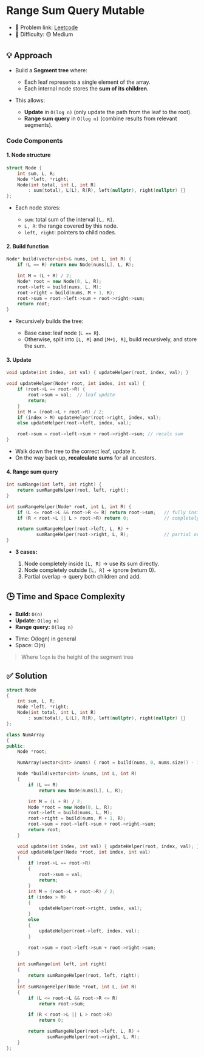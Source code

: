 # Range Sum Query Mutable

- 🧩 Problem link: [Leetcode](https://leetcode.com/problems/range-sum-query-mutable/)
- 🚦 Difficulty: 🟡 Medium

## 💡 Approach

- Build a **Segment tree** where:

  - Each leaf represents a single element of the array.
  - Each internal node stores the **sum of its children**.

- This allows:

  - **Update** in `O(log n)` (only update the path from the leaf to the root).
  - **Range sum query** in `O(log n)` (combine results from relevant segments).

### Code Components

#### **1. Node structure**

```cpp
struct Node {
    int sum, L, R;
    Node *left, *right;
    Node(int total, int L, int R)
        : sum(total), L(L), R(R), left(nullptr), right(nullptr) {}
};
```

- Each node stores:

  - `sum`: total sum of the interval `[L, R]`.
  - `L, R`: the range covered by this node.
  - `left, right`: pointers to child nodes.

#### **2. Build function**

```cpp
Node* build(vector<int>& nums, int L, int R) {
    if (L == R) return new Node(nums[L], L, R);

    int M = (L + R) / 2;
    Node* root = new Node(0, L, R);
    root->left = build(nums, L, M);
    root->right = build(nums, M + 1, R);
    root->sum = root->left->sum + root->right->sum;
    return root;
}
```

- Recursively builds the tree:

  - Base case: leaf node (`L == R`).
  - Otherwise, split into `[L, M]` and `[M+1, R]`, build recursively, and store the sum.

#### **3. Update**

```cpp
void update(int index, int val) { updateHelper(root, index, val); }

void updateHelper(Node* root, int index, int val) {
    if (root->L == root->R) {
        root->sum = val;  // leaf update
        return;
    }
    int M = (root->L + root->R) / 2;
    if (index > M) updateHelper(root->right, index, val);
    else updateHelper(root->left, index, val);

    root->sum = root->left->sum + root->right->sum; // recalc sum
}
```

- Walk down the tree to the correct leaf, update it.
- On the way back up, **recalculate sums** for all ancestors.

#### **4. Range sum query**

```cpp
int sumRange(int left, int right) {
    return sumRangeHelper(root, left, right);
}

int sumRangeHelper(Node* root, int L, int R) {
    if (L <= root->L && root->R <= R) return root->sum;   // fully inside range
    if (R < root->L || L > root->R) return 0;             // completely outside

    return sumRangeHelper(root->left, L, R) +
           sumRangeHelper(root->right, L, R);             // partial overlap
}
```

- **3 cases:**

  1. Node completely inside `[L, R]` → use its sum directly.
  2. Node completely outside `[L, R]` → ignore (return 0).
  3. Partial overlap → query both children and add.

## 🕒 Time and Space Complexity

- **Build:** `O(n)`
- **Update:** `O(log n)`
- **Range query:** `O(log n)`

* Time: O(logn) in general
* Space: O(n)

> Where `logn` is the height of the segment tree

## ✅ Solution

```cpp
struct Node
{
    int sum, L, R;
    Node *left, *right;
    Node(int total, int L, int R)
        : sum(total), L(L), R(R), left(nullptr), right(nullptr) {}
};

class NumArray
{
public:
    Node *root;

    NumArray(vector<int> &nums) { root = build(nums, 0, nums.size() - 1); }

    Node *build(vector<int> &nums, int L, int R)
    {
        if (L == R)
            return new Node(nums[L], L, R);

        int M = (L + R) / 2;
        Node *root = new Node(0, L, R);
        root->left = build(nums, L, M);
        root->right = build(nums, M + 1, R);
        root->sum = root->left->sum + root->right->sum;
        return root;
    }

    void update(int index, int val) { updateHelper(root, index, val); }
    void updateHelper(Node *root, int index, int val)
    {
        if (root->L == root->R)
        {
            root->sum = val;
            return;
        }
        int M = (root->L + root->R) / 2;
        if (index > M)
        {
            updateHelper(root->right, index, val);
        }
        else
        {
            updateHelper(root->left, index, val);
        }

        root->sum = root->left->sum + root->right->sum;
    }

    int sumRange(int left, int right)
    {
        return sumRangeHelper(root, left, right);
    }
    int sumRangeHelper(Node *root, int L, int R)
    {
        if (L <= root->L && root->R <= R)
            return root->sum;

        if (R < root->L || L > root->R)
            return 0;

        return sumRangeHelper(root->left, L, R) +
               sumRangeHelper(root->right, L, R);
    }
};
```
